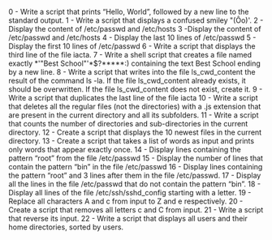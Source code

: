 0 - Write a script that prints “Hello, World”, followed by a new line to the standard output. 1 - Write a script that displays a confused smiley "(Ôo)'. 2 - Display the content of /etc/passwd and /etc/hosts 3 -Display the content of /etc/passwd and /etc/hosts 4 - Display the last 10 lines of /etc/passwd 5 - Display the first 10 lines of /etc/passwd 6 - Write a script that displays the third line of the file iacta. 7 - Write a shell script that creates a file named exactly *\'"Best School"'\*$?*****:) containing the text Best School ending by a new line. 8 - Write a script that writes into the file ls_cwd_content the result of the command ls -la. If the file ls_cwd_content already exists, it should be overwritten. If the file ls_cwd_content does not exist, create it. 9 - Write a script that duplicates the last line of the file iacta 10 - Write a script that deletes all the regular files (not the directories) with a .js extension that are present in the current directory and all its subfolders. 11 - Write a script that counts the number of directories and sub-directories in the current directory. 12 - Create a script that displays the 10 newest files in the current directory. 13 - Create a script that takes a list of words as input and prints only words that appear exactly once. 14 - Display lines containing the pattern “root” from the file /etc/passwd 15 - Display the number of lines that contain the pattern “bin” in the file /etc/passwd 16 - Display lines containing the pattern “root” and 3 lines after them in the file /etc/passwd. 17 - Display all the lines in the file /etc/passwd that do not contain the pattern “bin”. 18 - Display all lines of the file /etc/ssh/sshd_config starting with a letter. 19 - Replace all characters A and c from input to Z and e respectively. 20 - Create a script that removes all letters c and C from input. 21 - Write a script that reverse its input. 22 - Write a script that displays all users and their home directories, sorted by users.
